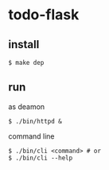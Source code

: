 # todo-flask

## install 

	$ make dep
	
## run
as deamon

	$ ./bin/httpd &

command line

	$ ./bin/cli <command> # or
	$ ./bin/cli --help
